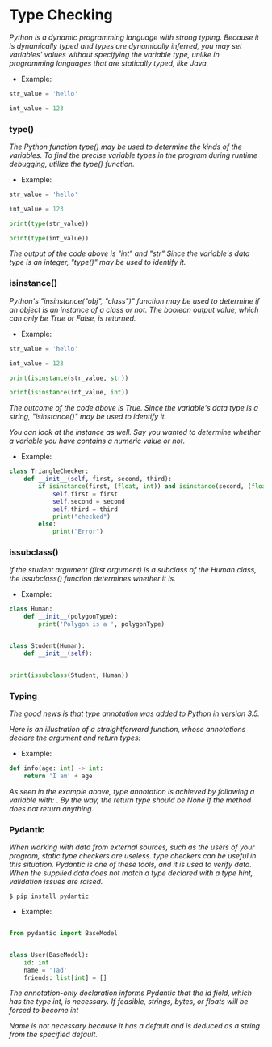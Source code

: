 # Type Checking

_Python is a dynamic programming language with strong typing. Because it is dynamically typed and types are dynamically
inferred,
you may set variables' values without specifying the variable type, unlike in programming languages that are statically
typed, like Java._

+ Example:

```python
str_value = 'hello'

int_value = 123
```

### type()

_The Python function type() may be used to determine the kinds of the variables.
To find the precise variable types in the program during runtime debugging, utilize the type() function._

+ Example:

```python
str_value = 'hello'

int_value = 123

print(type(str_value))

print(type(int_value))
```

_The output of the code above is "int" and "str"  Since the variable's data type is an integer, "type()" may be used to
identify it._

### isinstance()

_Python's "insinstance("obj", "class")" function may be used to determine if an object is an instance of a class or not.
The boolean output value, which can only be True or False, is returned._

+ Example:

```python
str_value = 'hello'

int_value = 123

print(isinstance(str_value, str))

print(isinstance(int_value, int))
```

_The outcome of the code above is True. Since the variable's data type is a string, "isinstance()" may be used to
identify it._

_You can look at the instance as well. Say you wanted to determine whether a variable you have contains a numeric value
or not._

+ Example:

```python
class TriangleChecker:
    def __init__(self, first, second, third):
        if isinstance(first, (float, int)) and isinstance(second, (float, int)) and isinstance(third, (float, int)):
            self.first = first
            self.second = second
            self.third = third
            print("checked")
        else:
            print("Error")
```

### issubclass()

_If the student argument (first argument) is a subclass of the Human class, the issubclass() function determines whether
it is._

+ Example:

```python
class Human:
    def __init__(polygonType):
        print('Polygon is a ', polygonType)


class Student(Human):
    def __init__(self):


print(issubclass(Student, Human))
```

### Typing

_The good news is that type annotation was added to Python in version 3.5._

_Here is an illustration of a straightforward function, whose annotations declare the argument and return types:_

+ Example:

```python
def info(age: int) -> int:
    return 'I am' + age
```

_As seen in the example above, type annotation is achieved by following a variable with: <type>. By the way,
the return type should be None if the method does not return anything._

### Pydantic

_When working with data from external sources, such as the users of your program, static type checkers are useless.
type checkers can be useful in this situation. Pydantic is one of these tools, and it is used to verify data.
When the supplied data does not match a type declared with a type hint, validation issues are raised._

```
$ pip install pydantic
```

+ Example:

```python

from pydantic import BaseModel


class User(BaseModel):
    id: int
    name = 'Tad'
    friends: list[int] = []

```

_The annotation-only declaration informs Pydantic that the id field, which has the type int, is necessary.
If feasible, strings, bytes, or floats will be forced to become int_

_Name is not necessary because it has a default and is deduced as a string from the specified default._



